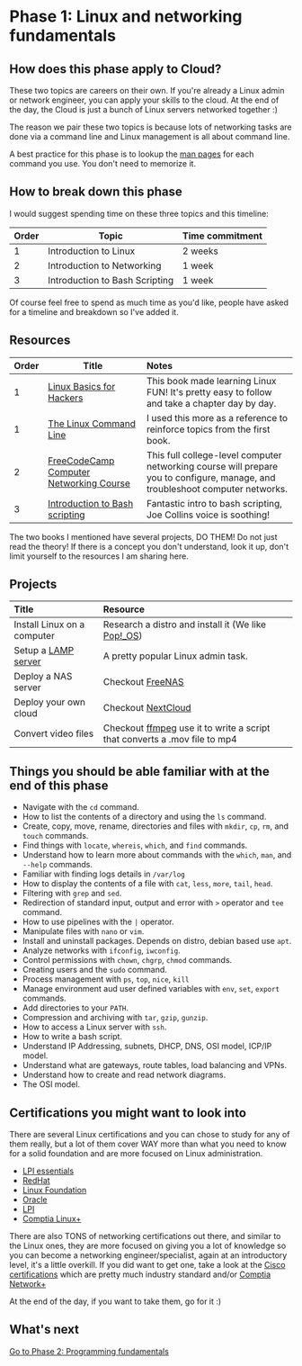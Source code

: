 # Phase 1: Linux and networking fundamentals

## How does this phase apply to Cloud?

These two topics are careers on their own. If you're already a Linux admin or network engineer, you can apply your skills to the cloud. At the end of the day, the Cloud is just a bunch of Linux servers networked together :)

The reason we pair these two topics is because lots of networking tasks are done via a command line and Linux management is all about command line.

A best practice for this phase is to lookup the [man pages](https://en.wikipedia.org/wiki/Man_page) for each command you use. You don't need to memorize it.

## How to break down this phase

I would suggest spending time on these three topics and this timeline:

| Order | Topic                           | Time commitment |
|-------|---------------------------------|-------------------|
| 1 | Introduction to Linux  | 2 weeks 
| 2 | Introduction to Networking  | 1 week          |
| 3 | Introduction to Bash Scripting | 1 week           |

Of course feel free to spend as much time as you'd like, people have asked for a timeline and breakdown so I've added it.
## Resources

| Order      | Title    | Notes     |
| :------------- | ---------- | :----------- |
|  1| [Linux Basics for Hackers](https://nostarch.com/linuxbasicsforhackers)   | This book made learning Linux FUN! It's pretty easy to follow and take a chapter day by day. |
| 1   | [The Linux Command Line](https://nostarch.com/tlcl2) | I used this more as a reference to reinforce topics from the first book. |
| 2   | [FreeCodeCamp Computer Networking Course](https://youtu.be/qiQR5rTSshw) | This full college-level computer networking course will prepare you to configure, manage, and troubleshoot computer networks.|
| 3   | [Introduction to Bash scripting](https://youtu.be/_n5ZegzieSQ) | Fantastic intro to bash scripting, Joe Collins voice is soothing!|


The two books I mentioned have several projects, DO THEM! Do not just read the theory! If there is a concept you don't understand, look it up, don't limit yourself to the resources I am sharing here.

## Projects

 Title    | Resource     |
 :---------- | :----------- |
 Install Linux on a computer   | Research a distro and install it (We like [Pop!_OS](https://pop.system76.com/)) |
Setup a [LAMP server](https://en.wikipedia.org/wiki/LAMP_(software_bundle)) | A pretty popular Linux admin task. |
 Deploy a NAS server | Checkout [FreeNAS](https://www.freenas.org/) |
 Deploy your own cloud | Checkout [NextCloud](https://nextcloud.com/) |
  Convert video files | Checkout [ffmpeg](https://ffmpeg.org/ffmpeg.html) use it to write a script that converts a .mov file to mp4|
 

## Things you should be able familiar with at the end of this phase


- Navigate with the `cd` command.
- How to list the contents of a directory and using the `ls` command.
- Create, copy, move, rename, directories and files with `mkdir`, `cp`, `rm`, and `touch` commands.
- Find things with `locate`, `whereis`, `which`, and `find` commands.
- Understand how to learn more about commands with the `which`, `man`, and `--help` commands.
- Familiar with finding logs details in `/var/log`
- How to display the contents of a file with `cat`, `less`, `more`, `tail`, `head`.
- Filtering with `grep` and `sed`.
- Redirection of standard input, output and error with `>` operator and `tee` command.
- How to use pipelines with the `|` operator.
- Manipulate files with `nano` or `vim`.
- Install and uninstall packages. Depends on distro, debian based use `apt`.
- Analyze networks with `ifconfig`, `iwconfig`.
- Control permissions with `chown`, `chgrp`, `chmod` commands.
- Creating users and the `sudo` command.
- Process management with `ps`, `top`, `nice`, `kill`
- Manage environment aud user defined variables with `env`, `set`, `export` commands.
- Add directories to your `PATH`.
- Compression and archiving with `tar`, `gzip`, `gunzip`.
- How to access a Linux server with `ssh`.
- How to write a bash script.
- Understand IP Addressing, subnets, DHCP, DNS, OSI model, ICP/IP model.
- Understand what are gateways, route tables, load balancing and VPNs.
- Understand how to create and read network diagrams.
- The OSI model.
## Certifications you might want to look into 

There are several Linux certifications and you can chose to study for any of them really, but a lot of them cover WAY more than what you need to know for a solid foundation and are more focused on Linux administration.

- [LPI essentials](https://www.lpi.org/our-certifications/linux-essentials-overview) 
- [RedHat](https://www.redhat.com/en/services/training-and-certification)
- [Linux Foundation](https://training.linuxfoundation.org/certification-catalog/)
- [Oracle](https://education.oracle.com/oracle-certification-path/pFamily_358)
- [LPI](https://www.lpi.org/)
- [Comptia Linux+](https://www.comptia.org/certifications/linux)

There are also TONS of networking certifications out there, and similar to the Linux ones, they are more focused on giving you a lot of knowledge so you can become a networking engineer/specialist, again at an introductory level, it's a little overkill. If you did want to get one, take a look at the [Cisco certifications](https://www.cisco.com/c/en/us/training-events/training-certifications/certifications.html) which are pretty much industry standard and/or [Comptia Network+](https://www.comptia.org/certifications/network)

At the end of the day, if you want to take them, go for it :)
  
## What's next

[Go to Phase 2: Programming fundamentals](../phase2/README.md)